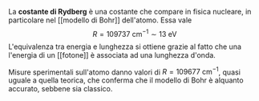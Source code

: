 La **costante di Rydberg** è una costante che compare in fisica nucleare, in particolare nel [[modello di Bohr]] dell'atomo. Essa vale
$$R=109737\text{ cm}^{-1}\sim13\text{ eV}$$
L'equivalenza tra energia e lunghezza si ottiene grazie al fatto che una l'energia di un [[fotone]] è associata ad una lunghezza d'onda.

Misure sperimentali sull'atomo danno valori di $R=109677\text{ cm}^{-1}$, quasi uguale a quella teorica, che conferma che il modello di Bohr è alquanto accurato, sebbene sia classico.